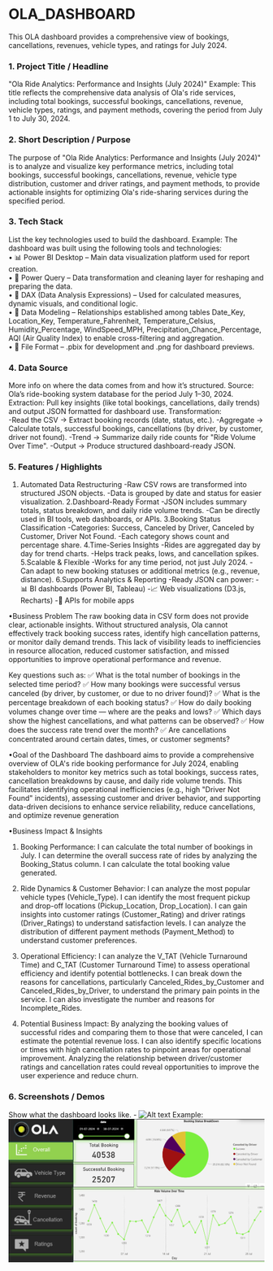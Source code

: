 # OLA_DASHBOARD
This OLA dashboard provides a comprehensive view of bookings, cancellations, revenues, vehicle types, and ratings for July 2024.
### 1.	Project Title / Headline
"Ola Ride Analytics: Performance and Insights (July 2024)"
Example: 
This title reflects the comprehensive data analysis of Ola's ride services, including total bookings, successful bookings, cancellations, revenue, vehicle types, ratings, and payment methods, covering the period from July 1 to July 30, 2024. 

### 2.	Short Description / Purpose
The purpose of "Ola Ride Analytics: Performance and Insights (July 2024)" is to analyze and visualize key performance metrics, including total bookings, successful bookings, cancellations, revenue, vehicle type distribution, customer and driver ratings, and payment methods, to provide actionable insights for optimizing Ola's ride-sharing services during the specified period. 

### 3.	Tech Stack
List the key technologies used to build the dashboard.
Example:
The dashboard was built using the following tools and technologies:<br>
•	📊 Power BI Desktop – Main data visualization platform used for report creation.<br>
•	📂 Power Query – Data transformation and cleaning layer for reshaping and preparing the data.<br>
•	🧠 DAX (Data Analysis Expressions) – Used for calculated measures, dynamic visuals, and conditional logic.<br>
•	📝 Data Modeling – Relationships established among tables  Date_Key, Location_Key, Temperature_Fahrenheit, Temperature_Celsius, Humidity_Percentage, WindSpeed_MPH, Precipitation_Chance_Percentage, AQI (Air Quality Index) to enable cross-filtering and aggregation.<br>
•	📁 File Format – .pbix for development and .png for dashboard previews.

### 4.	Data Source
More info on where the data comes from and how it’s structured.
Source: Ola’s ride-booking system database for the period July 1–30, 2024.
Extraction: Pull key insights (like total bookings, cancellations, daily trends) and output JSON formatted for dashboard use.
Transformation:  
-Read the CSV → Extract booking records (date, status, etc.).
-Aggregate → Calculate totals, successful bookings, cancellations (by driver, by customer, driver not found).
-Trend → Summarize daily ride counts for "Ride Volume Over Time".
-Output → Produce structured dashboard-ready JSON.

### 5.	Features / Highlights
1. Automated Data Restructuring
-Raw CSV rows are transformed into structured JSON objects.
-Data is grouped by date and status for easier visualization.
2.Dashboard-Ready Format
-JSON includes summary totals, status breakdown, and daily ride volume trends.
-Can be directly used in BI tools, web dashboards, or APIs.
3.Booking Status Classification
-Categories: Success, Canceled by Driver, Canceled by Customer, Driver Not Found.
-Each category shows count and percentage share.
4.Time-Series Insights
-Rides are aggregated day by day for trend charts.
-Helps track peaks, lows, and cancellation spikes.
5.Scalable & Flexible
-Works for any time period, not just July 2024.
-Can adapt to new booking statuses or additional metrics (e.g., revenue, distance).
6.Supports Analytics & Reporting
-Ready JSON can power:
-📊 BI dashboards (Power BI, Tableau)
-📈 Web visualizations (D3.js, Recharts)
-📂 APIs for mobile apps
 
•Business Problem
The raw booking data in CSV form does not provide clear, actionable insights. Without structured analysis, Ola cannot effectively track booking success rates, identify high cancellation patterns, or monitor daily demand trends. This lack of visibility leads to inefficiencies in resource allocation, reduced customer satisfaction, and missed opportunities to improve operational performance and revenue.

Key questions such as:
✅ What is the total number of bookings in the selected time period?
✅ How many bookings were successful versus canceled (by driver, by customer, or due to no driver found)?
✅ What is the percentage breakdown of each booking status?
✅ How do daily booking volumes change over time — where are the peaks and lows?
✅ Which days show the highest cancellations, and what patterns can be observed?
✅ How does the success rate trend over the month?
✅ Are cancellations concentrated around certain dates, times, or customer segments?

•Goal of the Dashboard
The dashboard aims to provide a comprehensive overview of OLA's ride booking performance for July 2024, enabling stakeholders to monitor key metrics such as total bookings, success rates, cancellation breakdowns by cause, and daily ride volume trends. This facilitates identifying operational inefficiencies (e.g., high "Driver Not Found" incidents), assessing customer and driver behavior, and supporting data-driven decisions to enhance service reliability, reduce cancellations, and optimize revenue generation

•Business Impact & Insights
  1. Booking Performance:
I can calculate the total number of bookings in July.
I can determine the overall success rate of rides by analyzing the Booking_Status column.
I can calculate the total booking value generated.

2. Ride Dynamics & Customer Behavior:
I can analyze the most popular vehicle types (Vehicle_Type).
I can identify the most frequent pickup and drop-off locations (Pickup_Location, Drop_Location).
I can gain insights into customer ratings (Customer_Rating) and driver ratings (Driver_Ratings) to understand satisfaction levels.
I can analyze the distribution of different payment methods (Payment_Method) to understand customer preferences.

3. Operational Efficiency:
I can analyze the V_TAT (Vehicle Turnaround Time) and C_TAT (Customer Turnaround Time) to assess operational efficiency and identify potential bottlenecks.
I can break down the reasons for cancellations, particularly Canceled_Rides_by_Customer and Canceled_Rides_by_Driver, to understand the primary pain points in the service.
I can also investigate the number and reasons for Incomplete_Rides.

4. Potential Business Impact:
By analyzing the booking values of successful rides and comparing them to those that were canceled, I can estimate the potential revenue loss.
I can also identify specific locations or times with high cancellation rates to pinpoint areas for operational improvement.
Analyzing the relationship between driver/customer ratings and cancellation rates could reveal opportunities to improve the user experience and reduce churn.

### 6.	Screenshots / Demos
Show what the dashboard looks like. - ![Alt text](https://github.com/PawanKumar7264/OLA_DASHBOARD/blob/main/ola.pbix)
Example: ![Dashboard Preview](https://github.com/PawanKumar7264/OLA_DASHBOARD/blob/main/Snapshort_%20dashboard%20.png)

